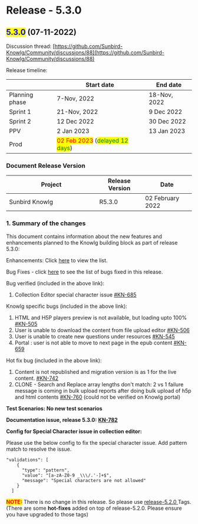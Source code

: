 # Release - 5.3.0

## <mark style="color:blue;">5.3.0</mark> (07-11-2022)

Discussion thread: [https://github.com/Sunbird-Knowlg/Community/discussions/88](https://github.com/Sunbird-Knowlg/Community/discussions/88)

Release timeline:

|                | Start date                                                                                      | End date     |
| -------------- | ----------------------------------------------------------------------------------------------- | ------------ |
| Planning phase | 7-Nov, 2022                                                                                     | 18-Nov, 2022 |
| Sprint 1       | 21-Nov, 2022                                                                                    | 9 Dec 2022   |
| Sprint 2       | 12 Dec 2022                                                                                     | 30 Dec 2022  |
| PPV            | 2 Jan 2023                                                                                      | 13 Jan 2023  |
| Prod           | <mark style="color:red;">02 Feb 2023</mark> (<mark style="color:green;">delayed 12 days</mark>) |              |

### Document Release Version

<table><thead><tr><th width="229">Project</th><th>Release Version</th><th>Date</th></tr></thead><tbody><tr><td>Sunbird Knowlg</td><td>R5.3.0</td><td>02 February 2022</td></tr></tbody></table>

### **1. Summary of the changes**

This document contains information about the new features and enhancements planned to the Knowlg building block as part of release 5.3.0:

Enhancements: Click [here](https://project-sunbird.atlassian.net/issues/?filter=12761\&jql=project%20%3D%20KN%20AND%20issuetype%20in%20\(Documentation-Issue%2C%20Minor-Enhancement%2C%20RFC\)%20AND%20status%20in%20\(Done%2C%20%22In%20Validation%22\)%20AND%20labels%20in%20\(QA\_Required%2C%20QA\_Not\_Required%2C%20QA\_Required\_Regression\)%20AND%20Sprint%20in%20\(310%2C%20311\)%20ORDER%20BY%20key%20ASC%2C%20created%20DESC) to view the list.&#x20;

Bug Fixes - click [here](https://project-sunbird.atlassian.net/issues/?filter=12760\&jql=project%20%3D%20KN%20AND%20issuetype%20%3D%20Bug%20AND%20status%20in%20\(Done%2C%20%22In%20Validation%22\)%20AND%20Sprint%20in%20\(310%2C%20311\)%20ORDER%20BY%20key%20ASC%2C%20created%20DESC) to see the list of bugs fixed in this release.

Bug verified (included in the above link):

1. Collection Editor special character issue [#KN-685](https://project-sunbird.atlassian.net/browse/KN-685)

Knowlg specific bugs (included in the above link):

1. HTML and H5P players preview is not available, but loading upto 100% [#KN-505](https://project-sunbird.atlassian.net/browse/KN-505)
2. User is unable to download the content from file upload editor [#KN-506](https://project-sunbird.atlassian.net/browse/KN-506)
3. User is unable to create new questions under resources [#KN-545](https://project-sunbird.atlassian.net/browse/KN-545)
4. Portal : user is not able to move to next page in the epub content [#KN-659](https://project-sunbird.atlassian.net/browse/KN-659)

Hot fix bug (included in the above link):

1. &#x20;Content is not republished and migration version is as 1 for the live content. [#KN-742](https://project-sunbird.atlassian.net/browse/KN-742)
2. CLONE - Search and Replace array lengths don't match: 2 vs 1 failure message is coming in bulk upload reports after doing bulk upload of h5p and html contents [#KN-760](https://project-sunbird.atlassian.net/browse/KN-760) (could not be verified on Knowlg portal)

**Test Scenarios: No new test scenarios**

**Documentation issue, release 5.3.0:** [**KN-782**](https://project-sunbird.atlassian.net/browse/KN-782)



**Config for Special Character issue in collection editor:**

Please use the below config to fix the special character issue. Add pattern match to resolve the issue.

```
"validations": [
    {
      "type": "pattern",
      "value": "[a-zA-Z0-9 _\\\/.'-]+$",
      "message": "Special characters are not allowed"
    }
  ]
```



<mark style="color:red;">**NOTE:**</mark> There is no change in this release. So please use [release-5.2.0 ](https://knowlg.sunbird.org/use/release-notes/release-5.2.0-ongoing)Tags.(There are some **hot-fixes** added on top of release-5.2.0. Please ensure you have upgraded to those tags)
